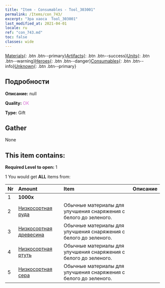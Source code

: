 ```yaml
---
title: "Item - Consumables - Tool_303001"
permalink: /Items/con_743/
excerpt: "Эра хаоса  Tool_303001"
last_modified_at: 2021-04-01
locale: ru
ref: "con_743.md"
toc: false
classes: wide
---
```

 [Materials](/ru/Items/){: .btn .btn--primary}[Artifacts](/ru/Items/Artifacts/){: .btn .btn--success}[Units](/ru/Items/Units/){: .btn .btn--warning}[Heroes](/ru/Items/Heroes/){: .btn .btn--danger}[Consumables](/ru/Items/Consumables/){: .btn .btn--info}[Unknown](/ru/Items/Unknown/){: .btn .btn--primary}

## Подробности
 **Описание:** null

 **Quality:** <span style="color: #DA70D6">OK</span>

 **Type:** Gift

## Gather

  None

## This item contains:

 **Required Level to open:** 1

 1 You would get **ALL** items  from:

  | Nr | Amount |     Item    | Описание |
  |:---|:-------|:------------|:-----------:|
  | 1 |  **1000x** | <i class="fas fa-coins"/> |  | 
  | 2 | [Низкосортная руда](/ru/Items/mat_1/) | Обычные материалы для улучшения снаряжения c белого до зеленого. | 
  | 3 | [Низкосортная древесина](/ru/Items/mat_1/) | Обычные материалы для улучшения снаряжения c белого до зеленого. | 
  | 4 | [Низкосортная ртуть](/ru/Items/mat_2/) | Обычные материалы для улучшения снаряжения c белого до зеленого. | 
  | 5 | [Низкосортная сера](/ru/Items/mat_3/) | Обычные материалы для улучшения снаряжения c белого до зеленого. | 
